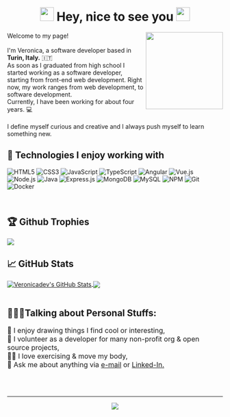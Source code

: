 <h1 align="center">
<img src="https://raw.githubusercontent.com/blackcater/blackcater/main/images/Hi.gif" height="32" />
Hey, nice to see you
<img src="https://raw.githubusercontent.com/blackcater/blackcater/main/images/Hi.gif" height="32" />
</h1>
<img align='right' src="https://media.giphy.com/media/WUlplcMpOCEmTGBtBW/giphy.gif" width="180">

<p>Welcome to my page! </br></br> 
I'm Veronica, a software developer based in <strong>Turin, Italy.</strong> 🇮🇹<br>
As soon as I graduated from high school I started working as a software developer, starting from front-end web development.
Right now, my work ranges from web development, to software development.<br>
Currently, I have been working for about four years. 💻<br><br>
I define myself curious and creative and I always push myself to learn something new.

<br>
<h2> 🔧 Technologies I enjoy working with</h2>

![HTML5](https://img.shields.io/badge/-HTML5-000000?style=for-the-badge&logo=HTML5)
![CSS3](https://img.shields.io/badge/-CSS3-000000?style=for-the-badge&logo=CSS3&logoColor=1572B6)
![JavaScript](https://img.shields.io/badge/-JavaScript-000000?style=for-the-badge&logo=javascript)
![TypeScript](https://img.shields.io/badge/-TypeScript-000000?style=for-the-badge&logo=typescript&logoColor=007ACC)
![Angular](https://img.shields.io/badge/-Angular-000000?style=for-the-badge&logo=Angular&logoColor=DD0031)
![Vue.js](https://img.shields.io/badge/-Vue.js-000000?style=for-the-badge&logo=Vue.js&logoColor=4FC08D)
![Node.js](https://img.shields.io/badge/-Node.js-000000?style=for-the-badge&logo=Node.js&logoColor=339933)
![Java](https://img.shields.io/badge/-Java-000000?style=for-the-badge&logo=Java&logoColor=339933)
![Express.js](https://img.shields.io/badge/-Express.js-000000?style=for-the-badge&logo=Express.js&logoColor=76D04B)
![MongoDB](https://img.shields.io/badge/-MongoDB-000000?style=for-the-badge&logo=MongoDB&logoColor=47A248)
![MySQL](https://img.shields.io/badge/-MySQL-000000?style=for-the-badge&logo=MySQL&logoColor=47A248)
![NPM](https://img.shields.io/badge/-NPM-000000?style=for-the-badge&logo=NPM&logoColor=CB3837)
![Git](https://img.shields.io/badge/-Git-000000?style=for-the-badge&logo=Git&logoColor=F05032)
![Docker](https://img.shields.io/badge/-Docker-000000?style=for-the-badge&logo=Docker&logoColor=2496ED)


<br>
<h2>🏆 Github Trophies</h2>
<img src="https://github-profile-trophy.vercel.app/?username=veronicadev&theme=flat&no-frame=true&margin-w=30"/>

<h2>📈 GitHub Stats</h2>
<a href="https://github.com/veronicadev/veronicadev">
  <img align="center" src="https://github-readme-stats.vercel.app/api?username=veronicadev&show_icons=true&line_height=27&count_private=true&layout=compact&bg_color=30,e690c6,7063a5&title_color=fff&text_color=fff&hide=contribs" alt="Veronicadev's GitHub Stats" />
</a>
<a href="https://github.com/veronicadev/veronicadev">
  <img align="center" src="https://github-readme-stats.vercel.app/api/top-langs/?username=veronicadev&layout=compact&bg_color=30,e690c6,7063a5&title_color=fff&text_color=fff" />
</a>

<br/>
<br/>
<h2> 👨🏽‍💻Talking about Personal Stuffs:</h2>

<p style="font-size:16px">
🎨 I enjoy drawing things I find cool or interesting,<br>
🙌 I volunteer as a developer for many non-profit org & open source projects,<br>
🏋️‍♀️ I love exercising & move my body,<br>
💬 Ask me about anything via <a href="mailto:viarengoveronica@gmail.com">e-mail</a> or <a href="https://www.linkedin.com/in/veronica-viarengo/" target="_blank">Linked-In.</a><br>

</p>

<br>
<br>
<hr>
<p align="center">
  <a href="https://github.com/veronicadev/veronicadev">
  <img align="center" src="https://img.shields.io/badge/CREATED%20BY-veronicadev-lightgrey?style=for-the-badge" />
</a>

</p>
<br>
